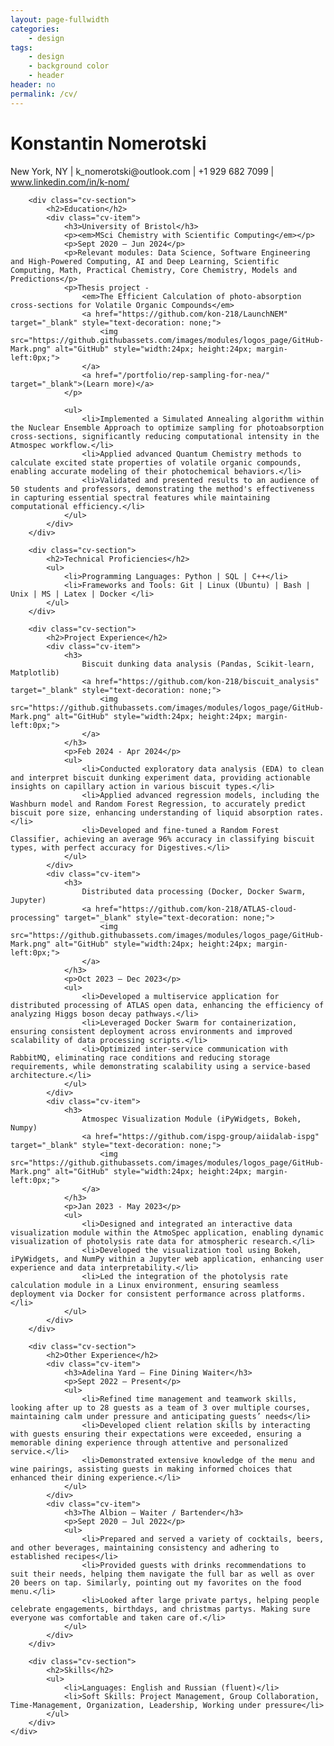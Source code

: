 ```yaml
---
layout: page-fullwidth
categories:
    - design
tags:
    - design
    - background color
    - header
header: no
permalink: /cv/
---
```


<div class="cv-container">
        <div class="cv-header">
            <h1>Konstantin Nomerotski</h1>
            <p>New York, NY | k_nomerotski@outlook.com | +1 929 682 7099 | <a href="https://www.linkedin.com/in/k-nom/" target="_blank">www.linkedin.com/in/k-nom/</a></p>
        </div>

        <div class="cv-section">
            <h2>Education</h2>
            <div class="cv-item">
                <h3>University of Bristol</h3>
                <p><em>MSci Chemistry with Scientific Computing</em></p>
                <p>Sept 2020 – Jun 2024</p>
                <p>Relevant modules: Data Science, Software Engineering and High-Powered Computing, AI and Deep Learning, Scientific Computing, Math, Practical Chemistry, Core Chemistry, Models and Predictions</p>
                <p>Thesis project - 
                    <em>The Efficient Calculation of photo-absorption cross-sections for Volatile Organic Compounds</em>
                    <a href="https://github.com/kon-218/LaunchNEM" target="_blank" style="text-decoration: none;">
                        <img src="https://github.githubassets.com/images/modules/logos_page/GitHub-Mark.png" alt="GitHub" style="width:24px; height:24px; margin-left:0px;">
                    </a>
                    <a href="/portfolio/rep-sampling-for-nea/" target="_blank">(Learn more)</a>
                </p>
                
                <ul>
                    <li>Implemented a Simulated Annealing algorithm within the Nuclear Ensemble Approach to optimize sampling for photoabsorption cross-sections, significantly reducing computational intensity in the Atmospec workflow.</li>
                    <li>Applied advanced Quantum Chemistry methods to calculate excited state properties of volatile organic compounds, enabling accurate modeling of their photochemical behaviors.</li>
                    <li>Validated and presented results to an audience of 50 students and professors, demonstrating the method's effectiveness in capturing essential spectral features while maintaining computational efficiency.</li>
                </ul>
            </div>
        </div>

        <div class="cv-section">
            <h2>Technical Proficiencies</h2>
            <ul>
                <li>Programming Languages: Python | SQL | C++</li>
                <li>Frameworks and Tools: Git | Linux (Ubuntu) | Bash | Unix | MS | Latex | Docker </li>
            </ul>
        </div>

        <div class="cv-section">
            <h2>Project Experience</h2>
            <div class="cv-item">
                <h3>
                    Biscuit dunking data analysis (Pandas, Scikit-learn, Matplotlib)
                    <a href="https://github.com/kon-218/biscuit_analysis" target="_blank" style="text-decoration: none;">
                        <img src="https://github.githubassets.com/images/modules/logos_page/GitHub-Mark.png" alt="GitHub" style="width:24px; height:24px; margin-left:0px;">
                    </a>
                </h3>
                <p>Feb 2024 - Apr 2024</p>
                <ul>
                    <li>Conducted exploratory data analysis (EDA) to clean and interpret biscuit dunking experiment data, providing actionable insights on capillary action in various biscuit types.</li>
                    <li>Applied advanced regression models, including the Washburn model and Random Forest Regression, to accurately predict biscuit pore size, enhancing understanding of liquid absorption rates.</li>
                    <li>Developed and fine-tuned a Random Forest Classifier, achieving an average 96% accuracy in classifying biscuit types, with perfect accuracy for Digestives.</li>
                </ul>
            </div>
            <div class="cv-item">
                <h3>
                    Distributed data processing (Docker, Docker Swarm, Jupyter)
                    <a href="https://github.com/kon-218/ATLAS-cloud-processing" target="_blank" style="text-decoration: none;">
                        <img src="https://github.githubassets.com/images/modules/logos_page/GitHub-Mark.png" alt="GitHub" style="width:24px; height:24px; margin-left:0px;">
                    </a>
                </h3>
                <p>Oct 2023 – Dec 2023</p>
                <ul>
                    <li>Developed a multiservice application for distributed processing of ATLAS open data, enhancing the efficiency of analyzing Higgs boson decay pathways.</li>
                    <li>Leveraged Docker Swarm for containerization, ensuring consistent deployment across environments and improved scalability of data processing scripts.</li>
                    <li>Optimized inter-service communication with RabbitMQ, eliminating race conditions and reducing storage requirements, while demonstrating scalability using a service-based architecture.</li>
                </ul>
            </div>
            <div class="cv-item">
                <h3>
                    Atmospec Visualization Module (iPyWidgets, Bokeh, Numpy)
                    <a href="https://github.com/ispg-group/aiidalab-ispg" target="_blank" style="text-decoration: none;">
                        <img src="https://github.githubassets.com/images/modules/logos_page/GitHub-Mark.png" alt="GitHub" style="width:24px; height:24px; margin-left:0px;">
                    </a>
                </h3>
                <p>Jan 2023 - May 2023</p>
                <ul>
                    <li>Designed and integrated an interactive data visualization module within the AtmoSpec application, enabling dynamic visualization of photolysis rate data for atmospheric research.</li>
                    <li>Developed the visualization tool using Bokeh, iPyWidgets, and NumPy within a Jupyter web application, enhancing user experience and data interpretability.</li>
                    <li>Led the integration of the photolysis rate calculation module in a Linux environment, ensuring seamless deployment via Docker for consistent performance across platforms.</li>
                </ul>
            </div>
        </div>

        <div class="cv-section">
            <h2>Other Experience</h2>
            <div class="cv-item">
                <h3>Adelina Yard – Fine Dining Waiter</h3>
                <p>Sept 2022 – Present</p>
                <ul>
                    <li>Refined time management and teamwork skills, looking after up to 28 guests as a team of 3 over multiple courses, maintaining calm under pressure and anticipating guests’ needs</li>
                    <li>Developed client relation skills by interacting with guests ensuring their expectations were exceeded, ensuring a memorable dining experience through attentive and personalized service.</li>
                    <li>Demonstrated extensive knowledge of the menu and wine pairings, assisting guests in making informed choices that enhanced their dining experience.</li>
                </ul>
            </div>
            <div class="cv-item">
                <h3>The Albion – Waiter / Bartender</h3>
                <p>Sept 2020 – Jul 2022</p>
                <ul>
                    <li>Prepared and served a variety of cocktails, beers, and other beverages, maintaining consistency and adhering to established recipes</li>
                    <li>Provided guests with drinks recommendations to suit their needs, helping them navigate the full bar as well as over 20 beers on tap. Similarly, pointing out my favorites on the food menu.</li>
                    <li>Looked after large private partys, helping people celebrate engagements, birthdays, and christmas partys. Making sure everyone was comfortable and taken care of.</li>
                </ul>
            </div>
        </div>

        <div class="cv-section">
            <h2>Skills</h2>
            <ul>
                <li>Languages: English and Russian (fluent)</li>
                <li>Soft Skills: Project Management, Group Collaboration, Time-Management, Organization, Leadership, Working under pressure</li>
            </ul>
        </div>
    </div>
